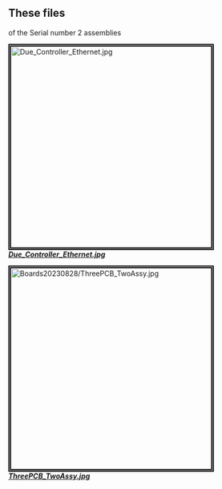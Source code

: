 ## These files
of the Serial number 2 assemblies  

<a
href="Boards20230828/Due_Controller_Ethernet.jpg"> <img style="border:5px double black"
src="Boards20230828/Due_Controller_Ethernet.jpg"
alt="Due_Controller_Ethernet.jpg"
width="400">  
***Due_Controller_Ethernet.jpg***
</a>



 <a
href="Boards20230828/ThreePCB_TwoAssy.jpg"> <img style="border:5px double black"
src="Boards20230828/ThreePCB_TwoAssy.jpg "
alt="Boards20230828/ThreePCB_TwoAssy.jpg"
width="400">  
***ThreePCB_TwoAssy.jpg***
</a>


 
